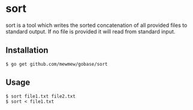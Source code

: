 sort
====

sort is a tool which writes the sorted concatenation of all provided files to
standard output. If no file is provided it will read from standard input.

Installation
------------

    $ go get github.com/mewmew/gobase/sort

Usage
-----

    $ sort file1.txt file2.txt
    $ sort < file1.txt
